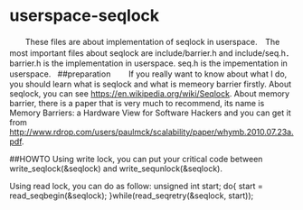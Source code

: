 # userspace-seqlock
　　These files are about implementation of seqlock in userspace.　The most important files about seqlock are include/barrier.h and include/seq.h．　barrier.h is the implementation in userspace. seq.h is the impementation in userspace.
  
##preparation
　　If you really want to know about what I do, you should learn what is seqlock and what is memeory barrier firstly.
About seqlock, you can see <a href="https://en.wikipedia.org/wiki/Seqlock">https://en.wikipedia.org/wiki/Seqlock</a>. About memory barrier, there is a paper that is very much to recommend, its name is Memory Barriers:  a Hardware View for Software Hackers and you can get it from <a herf="chrome-extension://oemmndcbldboiebfnladdacbdfmadadm/http://www.rdrop.com/users/paulmck/scalability/paper/whymb.2010.07.23a.pdf">http://www.rdrop.com/users/paulmck/scalability/paper/whymb.2010.07.23a.pdf</a>.

##HOWTO
Using write lock, you can put your critical code between write_seqlock(&seqlock) and write_sequnlock(&seqlock).

Using read lock, you can do as follow:
  unsigned int start;
  do{
    start = read_seqbegin(&seqlock);
  }while(read_seqretry(&seqlock, start));
